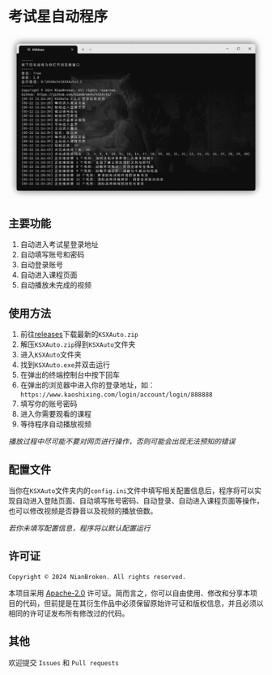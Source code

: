 # 考试星自动程序

<img src="https://raw.githubusercontent.com/NianBroken/KSXAuto/main/runImg.png" style="zoom:60%;" />

## 主要功能

1. 自动进入考试星登录地址
2. 自动填写账号和密码
3. 自动登录账号
4. 自动进入课程页面
5. 自动播放未完成的视频

## 使用方法

1. 前往[releases](https://github.com/NianBroken/KSXAuto/releases/latest "releases")下载最新的`KSXAuto.zip`
2. 解压`KSXAuto.zip`得到`KSXAuto`文件夹
3. 进入`KSXAuto`文件夹
4. 找到`KSXAuto.exe`并双击运行
5. 在弹出的终端控制台中按下回车
6. 在弹出的浏览器中进入你的登录地址，如：`https://www.kaoshixing.com/login/account/login/888888`
7. 填写你的账号密码
8. 进入你需要观看的课程
9. 等待程序自动播放视频

_播放过程中尽可能不要对网页进行操作，否则可能会出现无法预知的错误_

## 配置文件

当你在`KSXAuto`文件夹内的`config.ini`文件中填写相关配置信息后，程序将可以实现自动进入登陆页面、自动填写账号密码、自动登录、自动进入课程页面等操作，也可以修改视频是否静音以及视频的播放倍数。

_若你未填写配置信息，程序将以默认配置运行_

## 许可证

`Copyright © 2024 NianBroken. All rights reserved.`

本项目采用 [Apache-2.0](https://www.apache.org/licenses/LICENSE-2.0 "Apache-2.0") 许可证。简而言之，你可以自由使用、修改和分享本项目的代码，但前提是在其衍生作品中必须保留原始许可证和版权信息，并且必须以相同的许可证发布所有修改过的代码。

## 其他

欢迎提交 `Issues` 和 `Pull requests`
